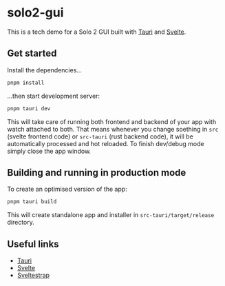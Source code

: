 # solo2-gui

This is a tech demo for a Solo 2 GUI built with [Tauri][tauri] and [Svelte][svelte].

## Get started

Install the dependencies...

```bash
pnpm install
```

...then start development server:

```bash
pnpm tauri dev
```

This will take care of running both frontend and backend of your app with watch attached to both. That means whenever you change soething in `src` (svelte frontend code) or `src-tauri` (rust backend code), it will be automatically processed and hot reloaded. To finish dev/debug mode simply close the app window.

## Building and running in production mode

To create an optimised version of the app:

```bash
pnpm tauri build
```

This will create standalone app and installer in `src-tauri/target/release` directory.

## Useful links

-   [Tauri][tauri]
-   [Svelte][svelte]
-   [Sveltestrap][sveltestrap]

[tauri]: https://tauri.studio
[svelte]: https://svelte.dev
[sveltestrap]: https://sveltestrap.js.org

